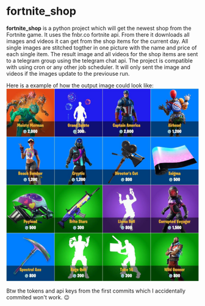 # fortnite_shop

**fortnite_shop** is a python project which will get the newest shop from the Fortnite game. It uses the fnbr.co fortnite api. From there it downloads all images and videos it can get from the shop items for the current day. All single images are stitched togther in one picture with the name and price of each single item. The result image and all videos for the shop items are sent to a telegram group using the telegram chat api. The project is compatible with using cron or any other job scheduler. It will only sent the image and videos if the images update to the previouse run.

Here is a example of how the output image could look like:
![example_output_image.jpg](https://github.com/sp4c38/fortnite_shop/blob/master/example_output_image.jpg)

Btw the tokens and api keys from the first commits which I accidentally commited won't work. 😉
